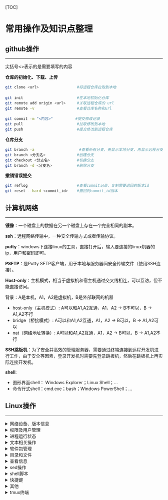 [TOC]

# 常用操作及知识点整理

## github操作
---
尖括号<>表示的是需要填写的内容

**仓库的初始化、下载、上传**
```bash
git clone <url>                 #将远程仓库拉取到本地

git init                        #在本地初始化仓库
git remote add origin <url>     #关联远程仓库的 url
git remote -v                   #查看仓库名称和url

git commit -m "<内容>"          #提交修改记录
git pull                        #拉取修改到本地
git push                        #提交修改到远程仓库
```

**仓库分支**
```bash
git branch -a                    #查看所有分支，先显示本地分支，再显示远程分支
git branch <分支名>              #创建分支
git checkout <分支名>            #切换分支
git branch -d <分支名>           #删除分支
```

**撤销错误提交**
```bash
git reflog                      #查看commit记录，复制需要退回的版本id
git reset --hard <commit_id>    #撤回到commit_id版本
```

## 计算机网络
---

**镜像**：一个磁盘上的数据在另一个磁盘上存在一个完全相同的副本。

**ssh**：远程网络传输中，一种安全传输方式或者传输协议。

**putty**：windows下连接linux的工具，直接打开后，输入要连接的linux机器的ip，用户和密码即可。

**PSFTP**：是Putty SFTP客户端，用于本地与服务器间安全传输文件（使用SSH连接）。

**Host-only**：主机模式，相当于虚拟机和宿主机通过交叉线相连，可以互访，但不能直接访问。

背景：A是本机，A1，A2是虚拟机，B是外部联网的机器
* host-only（主机模式）: A可以和A1,A2互通，A1，A2 -> B不可以，B -> A1,A2不行
* bridge（桥接模式）: A可以和A1,A2互通，A1，A2 -> B可以，B -> A1,A2可以
* nat（网络地址转换）: A可以和A1,A2互通，A1，A2 -> B可以，B -> A1,A2不行

**SSH跳板机**：为了安全并高效的管理服务器，需要通过终端连接到远程开发机进行工作，由于安全等因素，登录开发机时需要先登录跳板机，然后在跳板机上再实际连接开发机。

**shell**:
* 图形界面shell： Windows Explorer；Linux Shell；...
* 命令行式shell：cmd.exe；bash；Windows PowerShell；...

## Linux操作
---

<details>
<summary> 网络设备、版本信息 </summary>

```bash
df -h                           #以更易读的方式显示目前磁盘空间和使用情况
sudo fdisk -l                   #列出磁盘分区基本信息

ifconfig                        #显示网络设备信息
ip a                            #显示网络层地址
ip link                         #显示链路层地址
ip neigh                        #显示ipv4、ipv6的邻居节点

lsb_release -a                  #显示Linux Standard Base和特定版本的所有相关信息

bash --version                  #查看版本相关信息

arp                             #管理系统的arp缓冲区

uname -a                        #显示系统名、节点名称、操作系统发行版号、版本、运行系统的机器ID号等
```
![过时命令及其替换命令](./img/过时命令及其替换命令.png)

</details>


<details>
<summary> 权限及用户管理 </summary>

```bash
adduser                         #只添加一个用户，不设置口令
useradd                         #添加用户，并为用户创建一个家目录，设置密码
addgroup                        #只添加一个用户组
groupadd                        #创建一个新的组，并添加组 ID
usermod                         #将用户添加到用户组
#e.g sudo usermod -a -G <sudo> <friend>将friend用户添加到sudo用户组中，这样friend用户就可以sudo了

echo $EUID                      #检查当前是否具备权限，若返回值为0，则说明是root用户在操作，否则就不是

id                              #显示身份和组id

su                              #直接切换用户
sudo                            #临时提升权限
sudo su -                       #提升为为root用户
#sudo只能对可执行程序提高权限，不能对bash的内置函数进行操作
exit                            #退回到普通用户
visudo                          #编辑sudo配置文件，可以通过export EDITOR=vim来改变默认打开方式为vim

sudo chown root:root <文件>      #修改文件拥有者为root和所属用户组为root

chmod 777 <文件>                 #给用户组和其他用户授予可读可写可执行权限（7表示二进制111，代表是否拥有r、e、x三个权限）
chmod +x <文件>                  #给所有用户（属主用户、用户组、其他人）添加可执行权限
chmod a+s <文件>                 #授予suid权限
chmod 7554 <文件>                
#sticky bit,用t标记替换x标记，x(小写t表示能执行，大小T表示不能执行)
#只能设置在目录上
#若该目录下的文件有w、x权限，则只有文件属主和root才有权限删除

$ ls -ld /tmp
drwxrwxrwt 8 root root 4096 Jan 20 15:26 /tmp
#d表示是个目录，t表示是个临时目录

$ ls -l /usr/bin/passwd
-rwsr-xr-x 1 root root 54256 Mar 29  2016 /usr/bin/passwd
#s表示是个suid的程序

$ ls -l /etc/shadow
-rw-r----- 1 root shadow 941 Jan 16 12:37 /etc/shadow

```
设：
``9 8 7 6 5 4 3 2 1 0``

``- r w x r - x r - x``

**第9位表示文件类型**：
b  块特殊文件（Block special file）
c  字符特殊文件（Character special file）
d  目录（Directory）
l  符号链接（Symbolic link）
s  套接字链接（Socket link）
p  命名管道（FIFO）
\- 普通文件（Regular file）

**8-6位表示文件所有者的权限**
**5-3位表示同组用户的权限**
**2-0位表示其他用户的权限**
其形式为rwx：
r表示可读，w表示可写，x表示可执行
没有权限的位置用 -表示

</details>

<details>
<summary> 进程运行状态 </summary>

```bash
ps aux    
#ps a查看所有进程
#ps u查看以用户为主的进程状态
#x一般与a连用
pstree                           #以树形列表的方式展示进程状态
pidof <文件名>                    #查看文件对应进程编号

top                              #查看系统当前运行时的负载情况
htop                             #以更直观的方式显示系统运行负载情况

kill <进程编号>                   #杀死进程
kill -9 <进程编号>                #强制杀死进程

ping <url> &                     #将进程放到后台运行
#输入fg回车后再按Ctrl^C可退出后台运行的进程

ping <url> 1>/dev/null 2>&1 &
# 将进程放到后台运行,把标准错误输出2先重定向到标准输出1，然后再把标准输出1重定向到“黑洞”文件
# 查看进程会发现ping在“后台”一直运行着
ps aux | grep ping
# 杀死所有ping进程
killall ping

screen -S <screen_name>          #创建新窗口并命名
screen -ls                       #列出所有窗口
screen -r <screen_name>          #切换到某个窗口
screen -d <screen_name>          #关闭某个窗口
screen -x                        #A和B同时登录一个服务器时，A创建窗口，B输入screen -x可以共享这个窗口，可相互演示操作

mtr <url>                        #链路质量探测工具，可查看链路丢包率、延时等
```

</details>


<details>
<summary> 文本相关操作 </summary>

```bash
TAB键                            #自动补全
上下键/Ctrl+R                    #调出历史输入记录

echo "<字符>"                    #输出内容
echo $EDITOR                     #查看默认编辑器，可以通过vi ~/.bashrc进入，在最后一行添加export EDITOR=vim保存，配置默认文本打开方式是vim

grep <字符>                      #过滤/搜索字符
#-B <num> -A <num>可查看前后num行信息；
#-c 统计匹配次数；
#-E 对应正则表达式；
#-v 对搜索结果进行反转，即显示不包含该字符的所有信息
grep <文件名>                    #从标准输入读取内容
cut -d ":" -f 1,6 <文件名>       #输出文件第一、六列，以:作为分隔符

echo "hello world" | tr -d <char>#删除指定字符
echo "hello world" | tr <char1> <char2>#替换字符char1为char2

vi <文件名>                      #编辑文件
#v进入/退出编辑模式
#i插入模式，CTRL+C退出
#y复制，p粘贴
#:wq或:x保存并退出vim

sed -i.bak "s/a/A/g" <文件名>    #将所有a替换成A，-i.bak表示以.bak作为扩展名备份原始文件
vimdiff <文件1> <文件2>          #分屏比对两个文件
(Ctrl+W)+W可切换两个窗口

cat <文件名>                     #输出文件内容
bash <脚本名>                    #运行脚本
添加可执行权限后输入./<脚本名>     #运行脚本

<option> |less                  #可翻页查看内容

mv <原文件名> <新文件名>          #修改文件名

getfacl/setfacl                 #对文件设置更加精细的权限

hexdump -c <文件>               #查看文件的十六进制内容
```

</details>

<details>
<summary> 软件包管理 </summary>

```bash
<软件包名称> list installed      #列出所有已安装的软件包 

apt update                      #更新软件列表信息
apt upgrade                     #在不改变现有软件设置的基础上，升级软件包
apt dist-upgrade                #改变配置文件,改变旧的依赖关系，升级软件包

apt install <软件包名称>         #安装软件
apt policy <软件包名称>          #查看安装软件信息
apt show <软件包名称>            #软件包详细信息（作者、版本、大小等）
apt depends <软件包名称>         #查找软件包依赖哪些独立软件包名
dpkg -L <软件包名>               #查看软件包在系统上创建了哪些目录和文件
dpkg -L <软件包名称>-bin/data    #查看软件包自动依赖安装的软件包在系统上创建了哪些目录和文件

apt purge <软件包>               #移除软件包及配置文件
apt remove <软件包>              #删除软件包，保留配置文件
apt clean                       #删除已经安装过的的软件安装包

dpkg -L <软件包名称>             #dpkg是Debian package的简写,-L可查看软件包安装的位置
dpkg -i <路径+软件包名>          #在路径下安装软件包
```

</details>

<details>
<summary> 目录和文件 </summary>

* 默认色代表普通文件
* 绿色代表可执行文件
* 红色代表tar包文件
* 蓝色代表目录文件
* 水红代表图象文件
* 青色代表链接文件
* 黄色代表设备文件
```bash
cp <文件> <路径>         #拷贝文件到路径下

ls <路径>                #查看路径下所有文件，加上-a显示隐藏文件
通配符*                  #例：ls *.txt    查看.txt结尾的文件
ll <路径>                #ll是ls -l的别名

mkdir <目录>             #创建目录，加-p可自动创建找不到的副目录
rm -rf <目录>            #删除目录下的所有文件，不可恢复
rmdir <目录>             #删除空目录，加-p可删除由于子目录被删除而变成空目录的目录

touch <文件名>           #创建空文件/更新已有文件的时间戳
rm <文件名>              #删除文件
shred <文件名>           #彻底粉碎文件（无法恢复）

md5sum <文件名>          #生成和校验文件的md5值

ln <源文件> <目标文件>    #建立目标文件->源文件的硬链接，加-s是软链接

pwd                     #显示当前工作目录

unlink <目标文件>        #取消链接

head <文件名>            #输出文件内容（默认输出前10行）
tail -F <文件名>         #输出文件内容（默认输出后10行），-F可以等待文件有新的内容时的实时输出
#它可以用于实时监察日志变化，进行被入侵时的取证

tar zcf <文件名>.tar.gz <文件名>
#将文件打包并压缩为.tar.gz

which <文件名>           #查找文件路径

/proc目录                #可以显示系统硬件及当前运行的进程信息
sudo ll /proc/<进程编号>/ #查看进程相关目录
sudo cat /proc/<进程编号>/environ #查看进程环境变量

/var/log/auth.log        #记录认证授权相关的日志
```
</details>

<details>
<summary> 查看信息 </summary>

```bash
man <命令名称>           #查看man手册页中的信息
<命令名称> -h/--help     #获得该命令的简要使用帮助
man hier                #查看目录的用途

type <指令名>            #查看是bash的内置指令还是外部程序
type bash               #查看当前shell解释器对应文件的绝对路径
bash --version          #查看当前bash的版本号

bash -x <脚本名>         #调试模式运行脚本，逐一执行命令，并打印命令接受的输入参数值（可在代码片段前后加上set -x和set +x临时开启调试）

command -v <指令名>      #查看是bash的内置指令还是外部程序

report-hw               #获得硬件信息

reportbug --template --bts debian -S normal vim
#b报告错误信息
sudo ubuntu-bug openssh-server --save openssh-server.bug
# 将指定软件的相关信息保存到本地而不是直接提交给软件作者
```
man手册页section编号含义
Section|名称|说明
---|---|---
1|用户命令|可由任何人启动的
2|系统调用|即由内核提供的函数
3|例程|即库函数
4|设备|即/dev目录下的特殊文件
5|文件格式描述|例如/etc/passwd
6|游戏|不用解释啦
7|杂项|例如宏命令包、惯例等
8|系统管理员工具|只能由root启动
9|其他（Linux特定的）|用来存放内核例行程序的文档
n|新文档|可能要移到更适合的领域
o|老文档|可能会在一段期限内保留
l|本地文档|与本特定系统有关的
</details>

<details>
<summary> sed操作 </summary>

```bash
sed '' <文件>            #类似cat
sed 'p' <文件>           #每行重复输出一遍

```
</details>

<details>
<summary> shell脚本 </summary>

```bash
ps | grep $$            #查看当前正在使用shell解释器
type bash               #查看当前shell解释器对应的文件绝对路径
bash --version          #查看当前bash的版本号

#!/usr/bin/env bash/python
#避免目标系统上的解释器路径和预期不一致


##变量##
PRICE=5
Letters=ABC
greeting='Hello        world!'
echo "The price is: \$HK $PRICE"              #输出价格
echo "The first 5 letters are: ${Letters}DE"  #ABCDE
echo $greeting" now with spaces: $greeting"   #单引号自动去空格，双引号保留空格

FILELIST=`ls`
FileWithTimeStamp=/tmp/file_$(/bin/date +%Y-%m-%d).txt
#``和$()都可以将输出结果替换为变量赋值

date -d "$date1" +%A    #输出date1所在日期是星期几


##脚本调试##
$ bash -x <.sh文件>​

#代码片段临时开启调试模式
set -x          #调试开始位置
set +x          #调试结束位置
echo -e "$msg" >> /tmp/debug.log​   #追加写入文件


##脚本传参##
echo $1     #输出第一个参数
echo "$@"   #输出所有参数
echo $#     #输出命令行参数的总数


##数组##
declare -a indexed_arr      #声明一个「索引」数组
declare -A associative_arr  #声明一个「关联」数组
array=(apple "Fruit Basket" orange) #索引数组赋值
associative_arr['hello']='world'    #关联数组赋值
new_array[2]=apricot        #bash支持“稀疏”数组
echo ${#my_array[@]}        #获取数组元素的个数
echo ${my_array[2]}         #读取数组元素，{}必须有

# 遍历数组
# 「索引」数组
for ele in "${my_array[@]}";do
    echo "$ele"
done

# 「关联」数组
for key in "${!associative_arr[@]}";do
    echo "$key ${associative_arr[$key]}"
done

##算数运算##
B=$((100 * A + 5))          #$(())只能进行整数运算

#计算4*arctangent(1)
#保留10位有效数字，bc -l 表示使用标准数学库
pi=$ (echo "scale=10; 4*a(1)" | bc -l)  
#保留1000位有效数字，BC_LINE_LENGTH=0禁止结果因超长而自动折行
pi=$ (BC_LINE_LENGTH=0 bc -l <<< "scale=1000; 4*a(1)")

##字符串##
echo ${#STRING}            #获取字符串长度值

#注意非拉丁语系字符串长度计算
M_STRING="中文"
export LC_ALL=C.UTF-8
echo ${#M_STRING}            #2
export LC_ALL=C
echo ${#M_STRING}            #6

#字符串截取子串
STRING="this is a string"
POS=1
LEN=3
echo ${STRING:$POS:$LEN}   #his
echo ${STRING:2}           #is is a string

#非拉丁语系字符串截取
export LANG=C
echo -n "${M_STRING:0:1}" | xxd -p  #e4
export LANG=C.UTF-8

 #字符串查找与替换
STRING="to be or not to be"
echo ${STRING[@]/be/eat}         #字符串查找并替换第一次匹配到的子串，to eat or not to be
echo ${STRING[@]//be/eat}        #字符串查找并替换所有匹配到的子串，to eat or not to eat
echo ${STRING[@]/#to be/eat now} #字符串查找并替换匹配到行首的子串，eat now or not to be
echo ${STRING[@]/%be/eat}        #字符串查找并替换匹配到行尾的子串，to be or not to eat
echo ${STRING[@]/%be/be on $(date +%Y-%m-%d)}  #字符串查找并使用子命令输出结果替换匹配项，to be or not to be on 2012-06-14

##条件判断##
if [ expression ]; then     #注意[]中的空格不可省略
    ...
elif [ expression ]; then
    ...
else
    ...
fi

case "$variable" in
    "$condition1" )
        command...
    ;;
    "$condition2" )
        command...
    ;;
esac


##循环##

#for循环
# basic construct
for arg in [list]
do
 command(s)...
done

# 单行结构
for arg in [list];do command(s)...;done

#while循环
# loop on array member
NAMES=(Joe Jenny Sara Tony)
for N in ${NAMES[@]} ; do
  echo "My name is $N"
done

# loop on command output results
for f in $(ps -eo command) ; do
  ls "$f"
done

#until循环，until条件为假时，执行循环体内代码。为真时，跳过循环体代码段。
# basic construct
until [ condition ]
do
 command(s)...
done
```

</details>

<details>
<summary> 快捷键 </summary>

```bash
Ctrl^L                   #清屏
Ctrl^B +W                #查看tmux下子窗口
Ctrl^C                   #退出进程/打断操作
选中代码，按=号，回车，可自动格式化代码风格
```
</details>

<details>
<summary> 其他 </summary>

```bash
管道操作|                 #将前一个程序的标准输出转变为后一个程序的标准输入
|xargs                   #管道传递来的数据转换成命令行参数

:set mouse=a             #在vim中设置支持鼠标

shellcheck <.sh文件>      #不运行脚本的情况下检查语法错误
```

</details>

<details>
<summary> tmux终端 </summary>

```bash
tmux                     #开启一个tmux会话
CTRL-B d                 #脱离(detach)当前tmux会话
CTRL-B CTRL-W            #列出窗口终端
tmux ls                  #查看当前可用的tmux会话列表
tmux attach -t 0         #连接到会话编号0的会话
exit                     #退出并关闭当前会话


<cURL> -o <.json文件>    #另存cURL到.json文件中
jq . <.json文件>         #处理json串格式，便于阅读
jq .data <.json文件> | less
jq .data[0] <.json文件> | less
jq '.data[] | .title' <.json文件>
jq '.data[] | {"title": .title, "id": .id }' <.json文件>
```

</details>
